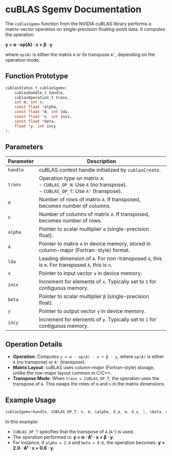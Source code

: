 # cuBLAS Sgemv Documentation

The `cublasSgemv` function from the NVIDIA cuBLAS library performs a matrix-vector operation on single-precision floating-point data. It computes the operation:

**y = α ⋅ op(A) ⋅ x + β ⋅ y**

where `op(A)` is either the matrix `A` or its transpose `Aᵗ`, depending on the operation mode.

## Function Prototype
```c
cublasStatus_t cublasSgemv(
    cublasHandle_t handle,
    cublasOperation_t trans,
    int m, int n,
    const float *alpha,
    const float *A, int lda,
    const float *x, int incx,
    const float *beta,
    float *y, int incy
);
```

## Parameters
| Parameter | Description |
|-----------|-------------|
| `handle`  | cuBLAS context handle initialized by `cublasCreate`. |
| `trans`   | Operation type on matrix `A`: <br> - `CUBLAS_OP_N`: Use `A` (no transpose). <br> - `CUBLAS_OP_T`: Use `Aᵗ` (transpose). |
| `m`       | Number of rows of matrix `A`. If transposed, becomes number of columns. |
| `n`       | Number of columns of matrix `A`. If transposed, becomes number of rows. |
| `alpha`   | Pointer to scalar multiplier `α` (single-precision float). |
| `A`       | Pointer to matrix `A` in device memory, stored in column-major (Fortran-style) format. |
| `lda`     | Leading dimension of `A`. For non-transposed `A`, this is `m`. For transposed `A`, this is `n`. |
| `x`       | Pointer to input vector `x` in device memory. |
| `incx`    | Increment for elements of `x`. Typically set to `1` for contiguous memory. |
| `beta`    | Pointer to scalar multiplier `β` (single-precision float). |
| `y`       | Pointer to output vector `y` in device memory. |
| `incy`    | Increment for elements of `y`. Typically set to `1` for contiguous memory. |

## Operation Details
- **Operation**: Computes `y = α ⋅ op(A) ⋅ x + β ⋅ y`, where `op(A)` is either `A` (no transpose) or `Aᵗ` (transpose).
- **Matrix Layout**: cuBLAS uses column-major (Fortran-style) storage, unlike the row-major layout common in C/C++.
- **Transpose Mode**: When `trans = CUBLAS_OP_T`, the operation uses the transpose of `A`. This swaps the roles of `m` and `n` in the matrix dimensions.

## Example Usage
```cpp
cublasSgemv(handle, CUBLAS_OP_T, n, m, &alpha, d_a, m, d_x, 1, &beta, d_y, 1);
```
In this example:
- `CUBLAS_OP_T` specifies that the transpose of `A` (`Aᵗ`) is used.
- The operation performed is: **y = α ⋅ Aᵗ ⋅ x + β ⋅ y**.
- For instance, if `alpha = 2.0` and `beta = 0.6`, the operation becomes:
  **y = 2.0 ⋅ Aᵗ ⋅ x + 0.6 ⋅ y**.